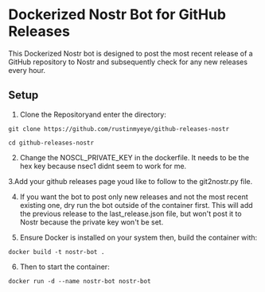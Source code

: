 # Dockerized Nostr Bot for GitHub Releases
This Dockerized Nostr bot is designed to post the most recent release of a GitHub repository to Nostr and subsequently check for any new releases every hour.

## Setup
1. Clone the Repositoryand enter the directory:

```git clone https://github.com/rustinmyeye/github-releases-nostr```

```cd github-releases-nostr```

2. Change the NOSCL_PRIVATE_KEY in the dockerfile. It needs to be the hex key because nsec1 didnt seem to work for me.

3.Add your github releases page youd like to follow to the git2nostr.py file. 

4. If you want the bot to post only new releases and not the most recent existing one, dry run the bot outside of the container first. This will add the previous release to the last_release.json file, but won't post it to Nostr because the private key won't be set.
   
5. Ensure Docker is installed on your system then, build the container with:
   

``` docker build -t nostr-bot . ``` 

6. Then to start the container:

``` docker run -d --name nostr-bot nostr-bot ```
